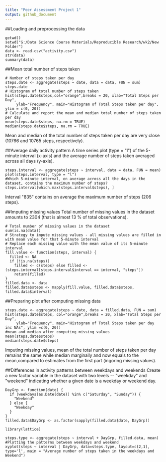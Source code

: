 ```yaml
---
title: "Peer Assessment Project 1"
output: github_document
---
```


##Loading and preprocessing the data
```{r, echo = TRUE}
getwd()
setwd("G:/Data Science Course Materials/Reproducible Research/wk2/New Folder")
data <- read.csv("activity.csv")
str(data)
summary(data)
```

##Mean total number of steps taken 
```{r, echo = TRUE}
# Number of steps taken per day
steps.date <- aggregate(steps ~ date, data = data, FUN = sum)
steps.date
# Histogram of total number of steps taken
hist(steps.date$steps,col="orange",breaks = 20, xlab="Total Steps per Day", 
     ylab="Frequency", main="Histogram of Total Steps taken per day", ylim = c(0, 20))
# Calculate and report the mean and median total number of steps taken per day
mean(steps.date$steps, na.rm = TRUE)
median(steps.date$steps, na.rm = TRUE)
```
Mean and median of the total number of steps taken per day are very close (10766 and 10765 steps, respectively).

##Average daily activity pattern
A time series plot (type = "l") of the 5-minute interval (x-axis) and the average number of steps taken averaged across all days (y-axis).
```{r, echo = TRUE}
steps.interval <- aggregate(steps ~ interval, data = data, FUN = mean)
plot(steps.interval, type = "l")
#Which 5-minute interval, on average across all the days in the dataset, contains the maximum number of steps?
steps.interval[which.max(steps.interval$steps), ]
```
Interval "835" contains on average the maximum number of steps (206 steps).

##Imputing missing values
Total number of missing values in the dataset amounts to 2304 (that is almost 13 % of total observations).
```{r, echo = TRUE}
# Total number of missing values in the dataset
sum(is.na(data))
# Strategy to impute missing values - all missing values are filled in with mean value for that 5-minute interval
# Replace each missing value with the mean value of its 5-minute interval
fill.value <- function(steps, interval) {
  filled <- NA
  if (!is.na(steps)) 
    filled <- c(steps) else filled <- (steps.interval[steps.interval$interval == interval, "steps"])
    return(filled)
}
filled.data <- data
filled.data$steps <- mapply(fill.value, filled.data$steps, filled.data$interval)
```
##Preparing plot after computing missing data
```{r, echo = TRUE}
steps.date <- aggregate(steps ~ date, data = filled.data, FUN = sum)
hist(steps.date$steps, col="orange",breaks = 20, xlab="Total Steps per Day", 
     ylab="Frequency", main="Histogram of Total Steps taken per day inc NAs", ylim =c(0, 20))
#mean and median after computing missing values
mean(steps.date$steps)
median(steps.date$steps)
```
Imputing missing values, mean of the total number of steps taken per day remains the same while median marginally and now equals to the mean,compared to estimates from the first part (ingoring missing values).

##Differences in activity patterns between weekdays and weekends
Create a new factor variable in the dataset with two levels -- "weekday" and "weekend" indicating whether a given date is a weekday or weekend day.
```{r, echo = TRUE}
DayGrp <- function(date) {
  if (weekdays(as.Date(date)) %in% c("Saturday", "Sunday")) {
    "Weekend"
  } else {
    "Weekday"
  }
}
filled.data$DayGrp <- as.factor(sapply(filled.data$date, DayGrp))

library(lattice)

steps.type <- aggregate(steps ~ interval + DayGrp, filled.data, mean)
#Plotting the patterns between weekdays and weekend
xyplot(steps ~ interval | DayGrp, data=steps.type, layout=c(2,1), type='l', main = "Average number of steps taken in the weekdays and Weekend")
```